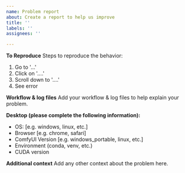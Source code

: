 ```yaml
---
name: Problem report
about: Create a report to help us improve
title: ''
labels: ''
assignees: ''

---
```


**To Reproduce**
Steps to reproduce the behavior:
1. Go to '...'
2. Click on '....'
3. Scroll down to '....'
4. See error

**Workflow & log files**
Add your workflow & log files to help explain your problem.

**Desktop (please complete the following information):**
 - OS: [e.g. windows, linux, etc.]
 - Browser [e.g. chrome, safari]
 - ComfyUI Version [e.g. windows_portable, linux, etc.]
 - Environment (conda, venv, etc.)
 - CUDA version

**Additional context**
Add any other context about the problem here.
